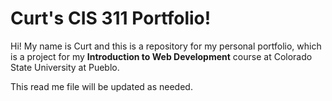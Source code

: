 # Curt's CIS 311 Portfolio!

Hi! My name is Curt and this is a repository for my personal portfolio, which is a project for my **Introduction to Web Development** course at Colorado State University at Pueblo. 

This read me file will be updated as needed.
